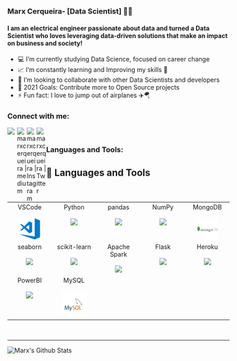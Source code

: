 ### Marx Cerqueira- [Data Scientist] 👨‍💻

#### I am an electrical engineer passionate about data and turned a Data Scientist who loves leveraging data-driven solutions that make an impact on business and society!

- 💻 I’m currently studying Data Science, focused on career change
- 📈 I’m constantly learning and Improving my skills 🤣
- 👯 I’m looking to collaborate with other Data Scientists and developers 
- 🥅 2021 Goals: Contribute more to Open Source projects
- ⚡ Fun fact: I love to jump out of airplanes ✈️🪂
### Connect with me:

[<img align="left"  width="22px" src="https://cdn.jsdelivr.net/npm/simple-icons@3.4.0/icons/linkedin.svg" />](https://www.linkedin.com/in/marxcerqueira/)

[<img align="left" alt="marxcerqueira | medium" width="22px" src="https://cdn.jsdelivr.net/npm/simple-icons@3.4.0/icons/medium.svg" />][medium]

[<img align="left" alt="marxcerqueira | Instagram" width="22px" src="https://cdn.jsdelivr.net/npm/simple-icons@v3/icons/instagram.svg" />][instagram]

[<img align="left" alt="marxcerqueira | Twitter" width="22px" src="https://cdn.jsdelivr.net/npm/simple-icons@v3/icons/twitter.svg" />][twitter]

<br />

### Languages and Tools:

<h2 align="left"> 🔧 Languages and Tools</h2>
<p align="left">
 <table>
  <tbody>
    <tr valign="top">
      <td width="20%" align="center">
        <span>VSCode</span><br><br>
        <img height="48px" src="https://raw.githubusercontent.com/github/explore/80688e429a7d4ef2fca1e82350fe8e3517d3494d/topics/visual-studio-code/visual-studio-code.png">
      </td>
      <td width="20%" align="center">
        <span>Python</span><br><br>
        <img height="48px" src="https://cdn.svgporn.com/logos/python.svg">
      </td>
      <td width="20%" align="center">
        <span>pandas</span><br><br>
        <img height="48px" src="https://pandas.pydata.org/static/img/pandas.svg">
      </td>
      <td width="20%" align="center">
        <span>NumPy</span><br><br>
        <img height="48px" src="https://numpy.org/images/logos/numpy.svg">
      </td>
      <td width="20%" align="center">
        <span>MongoDB</span><br><br>
        <img height="48px" src="https://raw.githubusercontent.com/github/explore/80688e429a7d4ef2fca1e82350fe8e3517d3494d/topics/mongodb/mongodb.png">
      </td>
    </tr>
    <tr valign="top">
      <td width="20%" align="center">
        <span>seaborn</span><br><br>
        <img height="48px" src="https://seaborn.pydata.org/_static/logo-wide-lightbg.svg">
      </td>
      <td width="20%" align="center">
        <span>scikit-learn</span><br><br>
        <img height="48px" src="https://scikit-learn.org/stable/_images/scikit-learn-logo-notext.png">
      </td>
      </td>
      <td width="20%" align="center">
        <span>Apache Spark</span><br><br>
        <img height="48px" src="https://upload.wikimedia.org/wikipedia/commons/thumb/f/f3/Apache_Spark_logo.svg/1200px-Apache_Spark_logo.svg.png">
      </td>
    <td width="20%" align="center">
        <span>Flask</span><br><br>
        <img height="48px" src="https://flask.palletsprojects.com/en/1.1.x/_images/flask-logo.png">
      </td>
      <td width="20%" align="center">
        <span>Heroku</span><br><br>
        <img height="48px" src="https://blog.4linux.com.br/wp-content/uploads/2018/01/Heroku.png">
   </tr>
   <tr valign="top">
      <td width="20%" align="center">
        <span>PowerBI</span><br><br>
        <img height="52" src="https://hotmart.s3.amazonaws.com/product_contents/44040e20-3d37-44be-9a9b-f935ceb3fcf4/Logo_Amarela.png">
      </td>
      <td width="20%" align="center">
        <span>MySQL</span><br><br>
        <img height="58" src="https://raw.githubusercontent.com/github/explore/80688e429a7d4ef2fca1e82350fe8e3517d3494d/topics/mysql/mysql.png">
      </td>
    </tr>
  </tbody>
</table>
</p>

<br />

---

<img align="left" alt="Marx's Github Stats" src="https://github-readme-stats.vercel.app/api?username=marxcerqueira&show_icons=true&hide_border=true" />

[medium]: https://medium.com/@marxcerqueira
[linkedin]: linkedin.com/in/marxcerqueira
[instagram]: https://instagram.com/marxcerqueira
[twitter]: https://twitter.com/marxcerqueira
